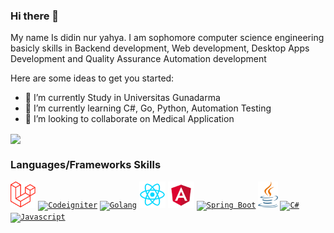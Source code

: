 ### Hi there 👋

My name Is didin nur yahya. I am sophomore computer science engineering basicly skills in Backend development, Web development, Desktop Apps Development and Quality Assurance Automation development

Here are some ideas to get you started:

- 🔭 I’m currently Study in Universitas Gunadarma 
- 🌱 I’m currently learning C#, Go, Python, Automation Testing
- 👯 I’m looking to collaborate on Medical Application


<a href="https://github.com/anuraghazra/github-readme-stats">
  <img align="center" src="https://github-readme-stats.vercel.app/api?username=dzoxploit&show_icons=true" />
</a>


### Languages/Frameworks Skills

<code><a href="https://laravel.com"><img alt="Laravel" title="Laravel" src="https://github.com/Tiththa/tiththa/blob/master/icons/Laravel.png" height="42"></a></code>
<code><a href="https://codeigniter.com"><img alt="Codeigniter" title="Codeigniter" src="https://e7.pngegg.com/pngimages/508/424/png-clipart-logo-orange-s-a-codeigniter-logo-orange-sa-thumbnail.png" height="42"></a></code>
<code><a href="https://www.go.dev"><img alt="Golang" title="Golang" src="https://go.dev/blog/go-brand/Go-Logo/PNG/Go-Logo_Aqua.png" height="42"></a></code>
<code><a href="https://reactjs.org"><img alt="React" title="React" src="https://github.com/Tiththa/tiththa/blob/master/icons/React.png" height="42"></a></code>
<code><a href="https://angular.io"><img alt="Angular" title="Angular" src="https://github.com/Tiththa/tiththa/blob/master/icons/Angular.png" height="42"></a></code>
<code><a href="https://www.spring.io"><img alt="Spring Boot" title="Spring Boot" src="https://image.pngaaa.com/546/2459546-middle.png" height="42"></a></code>
<code><a href="https://www.java.com"><img alt="Java" title="Java" src="https://github.com/Tiththa/tiththa/blob/master/icons/Java.png" height="42"></a></code>
<code><a href="https://dotnet.microsoft.com/languages/csharp"><img alt="C#" title="C#" src="https://upload.wikimedia.org/wikipedia/commons/4/4f/Csharp_Logo.png" height="42"></a></code>
<code><a href="https://www.javascript.com/"><img alt="Javascript" title="Javascript" src="https://upload.wikimedia.org/wikipedia/commons/thumb/9/99/Unofficial_JavaScript_logo_2.svg/2048px-Unofficial_JavaScript_logo_2.svg.png" height="42"></a></code>



